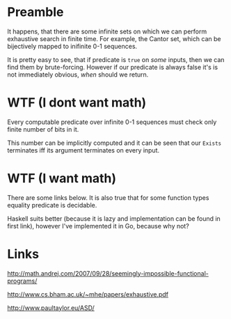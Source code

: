 # Preamble 
It happens, that there are some infinite sets on which we can perform exhaustive search in finite time.
For example, the Cantor set, which can be bijectively mapped to inifinite 0-1 sequences.

It is pretty easy to see, that if predicate is `true` on _some_ inputs, then we can find them by brute-forcing.
However if our predicate is always false it's is not immediately obvious, _when_ should we return.

# WTF (I dont want math)
Every computable predicate over infinite 0-1 sequences must check only finite number of bits in it.

This number can be implicitly computed and it can be seen that our `Exists` terminates iff its argument terminates on every input.
 
# WTF (I want math)
There are some links below.
It is also true that for some function types equality predicate is decidable.

Haskell suits better (because it is lazy and implementation can be found in first link), however I've implemented it in Go, because why not?

# Links

http://math.andrej.com/2007/09/28/seemingly-impossible-functional-programs/

http://www.cs.bham.ac.uk/~mhe/papers/exhaustive.pdf

http://www.paultaylor.eu/ASD/
